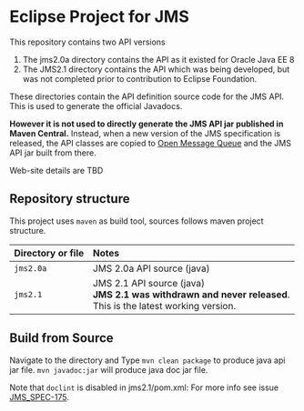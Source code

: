 # Eclipse Project for JMS

This repository contains two API versions
1. The jms2.0a directory contains the API as it existed for Oracle Java EE 8
1. The JMS2.1 directory contains the API which was being developed, but was not completed prior to contribution to Eclipse Foundation.

These directories contain the API definition source code for the JMS API. This is used  to generate the official Javadocs.

__However it is not used to directly generate the JMS API jar published in Maven Central.__ Instead, when a new version of the JMS specification is released, the API classes are copied to [Open Message Queue](https://projects.eclipse.org/projects/ee4j.openmq) and the JMS API jar built from there.    

Web-site details are TBD

## Repository structure

This project uses `maven` as build tool, sources follows maven project structure.

Directory or file | Notes
:--- | :---
`jms2.0a` | JMS 2.0a API source (java)
`jms2.1` | JMS 2.1 API source (java)<br>__JMS 2.1 was withdrawn and never released__. <br>This is the latest working version.

## Build from Source

Navigate to the directory and Type `mvn clean package` to produce java api jar file. `mvn javadoc:jar` will produce java doc jar file.  

Note that `doclint` is disabled in jms2.1/pom.xml: For more info see issue [JMS_SPEC-175](https://github.com/eclipse-ee4j/jms-api/issues/175).

